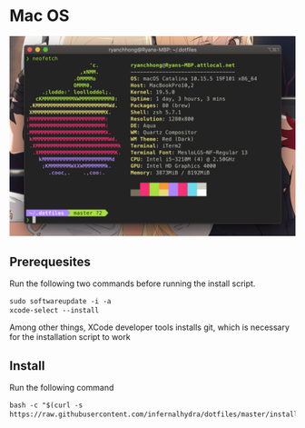 # Mac OS

![neofetch screenshot](/media/macos.png)

## Prerequesites

Run the following two commands before running the install script.
```
sudo softwareupdate -i -a
xcode-select --install
```
Among other things, XCode developer tools installs git, which is necessary for the installation script to work

## Install
Run the following command
```
bash -c "$(curl -s https://raw.githubusercontent.com/infernalhydra/dotfiles/master/install.sh)"